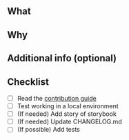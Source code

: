<!-- ℹ Please read / README
Thank you for your PR! Before creating a PR, please check the contribution guide:
[CONTRIBUTING.md link here]
-->

## What
<!-- What did you do with this PR? How will it change things? -->

## Why
<!-- Why do you do it? What are your intentions? What is the problem? -->

## Additional info (optional)
<!-- Test perspective, etc -->

## Checklist
- [ ] Read the [contribution guide](CONTRIBUTING.md)
- [ ] Test working in a local environment
- [ ] (If needed) Add story of storybook
- [ ] (If needed) Update CHANGELOG.md
- [ ] (If possible) Add tests
